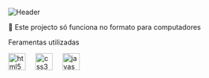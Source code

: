 ![Header](https://capsule-render.vercel.app/api?type=waving&height=130&color=gradient&customColorList=20&section=header)


📢 Este projecto só funciona no formato para computadores

Feramentas utilizadas

<div text-align: center>
 <img src="https://cdn.jsdelivr.net/gh/devicons/devicon/icons/html5/html5-original.svg" height="35" alt="html5 logo"  />
  <img width="12" />
  <img src="https://cdn.jsdelivr.net/gh/devicons/devicon/icons/css3/css3-original.svg" height="35" alt="css3 logo"  />
  <img width="12" />  <img src="https://cdn.jsdelivr.net/gh/devicons/devicon/icons/javascript/javascript-original.svg" height="35"  alt="javascript logo"  />
  <img width="12" />

</div>
